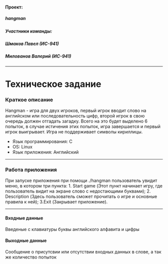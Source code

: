 #### Проект:
##### hangman
##### Участники команды:
##### Шмаков Павел (ИС-941)
##### Милованов Валерий (ИС-941)
---
# Техническое задание
### Краткое описание

Hangman - игра для двух игроков, первый игрок вводит слово на английском или последовательность цифр, второй игрок в свою очередь должен отгадать загадку. Всего на это будет выделено 6 попыток, в случае истичения этих попыток, игра завершается и первый игрок выигрывает. Игра не поддерживает символы кириллицы.
* Язык программирования: C
* OS: Linux
* Язык приложения: Английский

---
### Работа приложения
При запуске приложения при помощи ./hangman пользователь увидит меню, в котором три пункта: 1. Start game (Этот пункт начинает игру, где пользователь видит на экране слово с недостающими буквами);  2. Description (Здесь пользователь сможет прочитать о игре и основные правила к ней); 3.Exit (Закрывает приложение).

---
#### Входные данные
Введеные с клавиатуры буквы английского алфавита и цифры
#### Выходные данные
Сообщение о присутсвии или отсутствии входных данных в слове, а так же количество попыток
